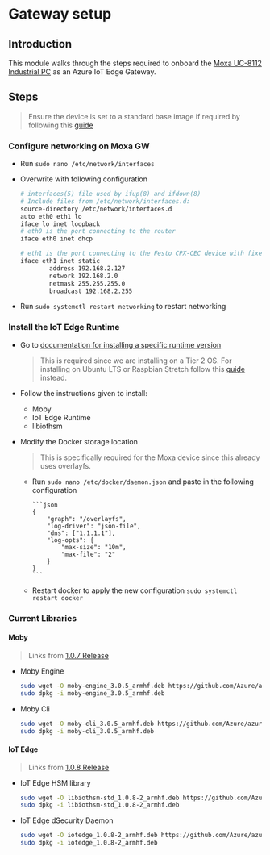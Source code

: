# Gateway setup

## Introduction

This module walks through the steps required to onboard the [Moxa UC-8112 Industrial PC](https://www.moxa.com/en/products/industrial-computing/arm-based-computers/uc-8100-series/uc-8112-lx) as an Azure IoT Edge Gateway.

## Steps

> Ensure the device is set to a standard base image if required by following this [guide](workshop-preparation.md)

### Configure networking on Moxa GW

* Run `sudo nano /etc/network/interfaces`
* Overwrite with following configuration

    ```bash
    # interfaces(5) file used by ifup(8) and ifdown(8)
    # Include files from /etc/network/interfaces.d:
    source-directory /etc/network/interfaces.d
    auto eth0 eth1 lo
    iface lo inet loopback
    # eth0 is the port connecting to the router
    iface eth0 inet dhcp

    # eth1 is the port connecting to the Festo CPX-CEC device with fixed IP settings
    iface eth1 inet static
            address 192.168.2.127
            network 192.168.2.0
            netmask 255.255.255.0
            broadcast 192.168.2.255
    ```

* Run `sudo systemctl restart networking` to restart networking

### Install the IoT Edge Runtime

* Go to [documentation for installing a specific runtime version](https://docs.microsoft.com/en-us/azure/iot-edge/how-to-install-iot-edge-linux#install-a-specific-runtime-version)
    > This is required since we are installing on a Tier 2 OS. For installing on Ubuntu LTS or Raspbian Stretch follow this [guide]() instead.

* Follow the instructions given to install:
  * Moby
  * IoT Edge Runtime
  * libiothsm
* Modify the Docker storage location
    > This is specifically required for the Moxa device since this already uses overlayfs.
  * Run `sudo nano /etc/docker/daemon.json` and paste in the following configuration

        ```json
        {
            "graph": "/overlayfs",
            "log-driver": "json-file",
            "dns": ["1.1.1.1"],
            "log-opts": {
                "max-size": "10m",
                "max-file": "2"
            }
        }
        ```
  * Restart docker to apply the new configuration `sudo systemctl restart docker`

### Current Libraries

#### Moby

> Links from [1.0.7 Release](https://github.com/Azure/azure-iotedge/releases/tag/1.0.7)

* Moby Engine

    ```sh
    sudo wget -O moby-engine_3.0.5_armhf.deb https://github.com/Azure/azure-iotedge/releases/download/1.0.7/moby-engine_3.0.5_armhf.deb
    sudo dpkg -i moby-engine_3.0.5_armhf.deb
    ```

* Moby Cli

    ```sh
    sudo wget -O moby-cli_3.0.5_armhf.deb https://github.com/Azure/azure-iotedge/releases/download/1.0.7/moby-cli_3.0.5_armhf.deb
    sudo dpkg -i moby-cli_3.0.5_armhf.deb
    ```

#### IoT Edge

> Links from [1.0.8 Release](https://github.com/Azure/azure-iotedge/releases/tag/1.0.8)

* IoT Edge HSM library

    ```sh
    sudo wget -O libiothsm-std_1.0.8-2_armhf.deb https://github.com/Azure/azure-iotedge/releases/download/1.0.8/libiothsm-std_1.0.8-2_armhf.deb
    sudo dpkg -i libiothsm-std_1.0.8-2_armhf.deb
    ```

* IoT Edge dSecurity Daemon

    ```sh
    sudo wget -O iotedge_1.0.8-2_armhf.deb https://github.com/Azure/azure-iotedge/releases/download/1.0.8/libiothsm-std_1.0.8-2_armhf.deb
    sudo dpkg -i iotedge_1.0.8-2_armhf.deb
    ```
